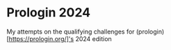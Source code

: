 # Prologin 2024
My attempts on the qualifying challenges for (prologin)[https://prologin.org/]'s 2024 edition
